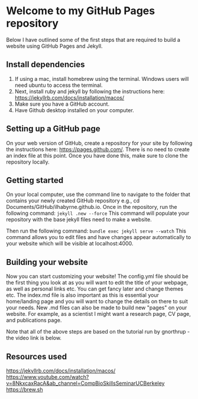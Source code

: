 # Welcome to my GitHub Pages repository

Below I have outlined some of the first steps that are required to build a website using GitHub Pages and Jekyll.

## Install dependencies
1. If using a mac, install homebrew using the terminal. Windows users will need ubuntu to access the terminal.
2. Next, install ruby and jekyll by following the instructions here: https://jekyllrb.com/docs/installation/macos/
3. Make sure you have a GitHub account. 
4. Have Github desktop installed on your computer.

## Setting up a GitHub page
On your web version of GitHub, create a repository for your site by following the instructions here: https://pages.github.com/. There is no need to create an index file at this point. Once you have done this, make sure to clone the repository locally.

## Getting started
On your local computer, use the command line to navigate to the folder that contains your newly created GitHub repository e.g., cd Documents/GitHub/ilhabyrne.github.io. Once in the repository, run the following command:
`jekyll .new --force`
This command will populate your repository with the base jekyll files need to make a website.

Then run the following command:
`bundle exec jekyll serve --watch`
This command allows you to edit files and have changes appear automatically to your website which will be visible at localhost:4000. 

## Building your website
Now you can start customizing your website! The config.yml file should be the first thing you look at as you will want to edit the title of your webpage, as well as personal links etc. You can get fancy later and change themes etc. The index.md file is also important as this is essential your home/landing page and you will want to change the details on there to suit your needs. New .md files can also be made to build new "pages" on your website. For example, as a scientist I might want a research page, CV page, and publications page. 



Note that all of the above steps are based on the tutorial run by gnorthrup - the video link is below. 


## Resources used
https://jekyllrb.com/docs/installation/macos/
https://www.youtube.com/watch?v=8NkxcaxRacA&ab_channel=CompBioSkillsSeminarUCBerkeley
https://brew.sh
